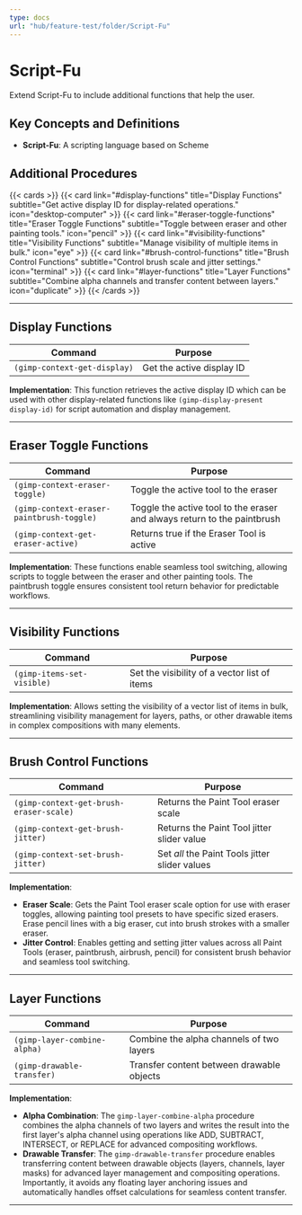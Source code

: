 ```yaml
---
type: docs
url: "hub/feature-test/folder/Script-Fu"
---
```


# Script-Fu

Extend Script-Fu to include additional functions that help the user.

## Key Concepts and Definitions

- **Script-Fu**: A scripting language based on Scheme

## Additional Procedures

{{< cards >}}
  {{< card link="#display-functions" title="Display Functions" subtitle="Get active display ID for display-related operations." icon="desktop-computer" >}}
  {{< card link="#eraser-toggle-functions" title="Eraser Toggle Functions" subtitle="Toggle between eraser and other painting tools." icon="pencil" >}}
  {{< card link="#visibility-functions" title="Visibility Functions" subtitle="Manage visibility of multiple items in bulk." icon="eye" >}}
  {{< card link="#brush-control-functions" title="Brush Control Functions" subtitle="Control brush scale and jitter settings." icon="terminal" >}}
  {{< card link="#layer-functions" title="Layer Functions" subtitle="Combine alpha channels and transfer content between layers." icon="duplicate" >}}
{{< /cards >}}

---

<div class="feature-section" id="display-functions">

## Display Functions

| **Command** | **Purpose** |
| --- | --- |
| `(gimp-context-get-display)` | Get the active display ID |

**Implementation**: This function retrieves the active display ID which can be used with other display-related functions like `(gimp-display-present display-id)` for script automation and display management.

</div>

---

<div class="feature-section" id="eraser-toggle-functions">

## Eraser Toggle Functions

| **Command** | **Purpose** |
| --- | --- |
| `(gimp-context-eraser-toggle)` | Toggle the active tool to the eraser |
| `(gimp-context-eraser-paintbrush-toggle)` | Toggle the active tool to the eraser and always return to the paintbrush |
| `(gimp-context-get-eraser-active)` | Returns true if the Eraser Tool is active |

**Implementation**: These functions enable seamless tool switching, allowing scripts to toggle between the eraser and other painting tools. The paintbrush toggle ensures consistent tool return behavior for predictable workflows.

</div>

---

<div class="feature-section" id="visibility-functions">

## Visibility Functions

| **Command** | **Purpose** |
| --- | --- |
| `(gimp-items-set-visible)` | Set the visibility of a vector list of items |

**Implementation**: Allows setting the visibility of a vector list of items in bulk, streamlining visibility management for layers, paths, or other drawable items in complex compositions with many elements.

</div>

---

<div class="feature-section" id="brush-control-functions">

## Brush Control Functions

| **Command** | **Purpose** |
| --- | --- |
| `(gimp-context-get-brush-eraser-scale)` | Returns the Paint Tool eraser scale |
| `(gimp-context-get-brush-jitter)` | Returns the Paint Tool jitter slider value |
| `(gimp-context-set-brush-jitter)` | Set _all_ the Paint Tools jitter slider values |

**Implementation**:

- **Eraser Scale**: Gets the Paint Tool eraser scale option for use with eraser toggles, allowing painting tool presets to have specific sized erasers. Erase pencil lines with a big eraser, cut into brush strokes with a smaller eraser.
- **Jitter Control**: Enables getting and setting jitter values across all Paint Tools (eraser, paintbrush, airbrush, pencil) for consistent brush behavior and seamless tool switching.

</div>

---

<div class="feature-section" id="layer-functions">

## Layer Functions

| **Command** | **Purpose** |
| --- | --- |
| `(gimp-layer-combine-alpha)` | Combine the alpha channels of two layers |
| `(gimp-drawable-transfer)` | Transfer content between drawable objects |

**Implementation**:

- **Alpha Combination**: The `gimp-layer-combine-alpha` procedure combines the alpha channels of two layers and writes the result into the first layer's alpha channel using operations like ADD, SUBTRACT, INTERSECT, or REPLACE for advanced compositing workflows.
- **Drawable Transfer**: The `gimp-drawable-transfer` procedure enables transferring content between drawable objects (layers, channels, layer masks) for advanced layer management and compositing operations. Importantly, it avoids any floating layer anchoring issues and automatically handles offset calculations for seamless content transfer.

</div>

---
